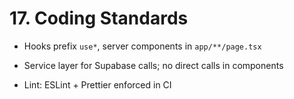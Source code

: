 # **17. Coding Standards**

- Hooks prefix `use*`, server components in `app/**/page.tsx`
    
- Service layer for Supabase calls; no direct calls in components
    
- Lint: ESLint + Prettier enforced in CI
    
